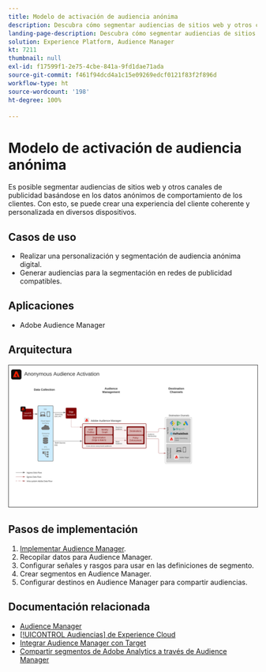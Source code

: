 ```yaml
---
title: Modelo de activación de audiencia anónima
description: Descubra cómo segmentar audiencias de sitios web y otros canales de publicidad basándose en los datos anónimos de comportamiento de los clientes. Con esto, se puede crear una experiencia del cliente coherente y personalizada en diversos dispositivos.
landing-page-description: Descubra cómo segmentar audiencias de sitios web y otros canales de publicidad basándose en los datos anónimos de comportamiento de los clientes.
solution: Experience Platform, Audience Manager
kt: 7211
thumbnail: null
exl-id: f17599f1-2e75-4cbe-841a-9fd1dae71ada
source-git-commit: f461f94dcd4a1c15e09269edcf0121f83f2f896d
workflow-type: ht
source-wordcount: '198'
ht-degree: 100%

---
```


# Modelo de activación de audiencia anónima

Es posible segmentar audiencias de sitios web y otros canales de publicidad basándose en los datos anónimos de comportamiento de los clientes. Con esto, se puede crear una experiencia del cliente coherente y personalizada en diversos dispositivos.

## Casos de uso

* Realizar una personalización y segmentación de audiencia anónima digital.
* Generar audiencias para la segmentación en redes de publicidad compatibles.

## Aplicaciones

* Adobe Audience Manager

## Arquitectura

<img src="assets/anonymous_activation.svg" alt="Arquitectura de referencia para el modelo de activación de audiencia anónima" style="border:1px solid #4a4a4a" />

## Pasos de implementación

<!-- These steps should link to help. -->

1. [Implementar Audience Manager](https://experienceleague.adobe.com/docs/audience-manager/user-guide/implementation-integration-guides/implement-audience-manager.html?lang=es#implementation-integration-guides).
1. Recopilar datos para Audience Manager.
1. Configurar señales y rasgos para usar en las definiciones de segmento.
1. Crear segmentos en Audience Manager.
1. Configurar destinos en Audience Manager para compartir audiencias.

## Documentación relacionada

* [Audience Manager](https://experienceleague.adobe.com/docs/audience-manager.html?lang=es)
* [[!UICONTROL Audiencias] de Experience Cloud](https://experienceleague.adobe.com/docs/core-services/interface/audiences/audience-library.html?lang=es)
* [Integrar Audience Manager con Target](https://experienceleague.adobe.com/docs/audience-manager/user-guide/implementation-integration-guides/integration-other-solutions/aam-target-integration.html?lang=es)
* [Compartir segmentos de Adobe Analytics a través de Audience Manager](https://experienceleague.adobe.com/docs/analytics/components/segmentation/segmentation-workflow/seg-publish.html?lang=es)
